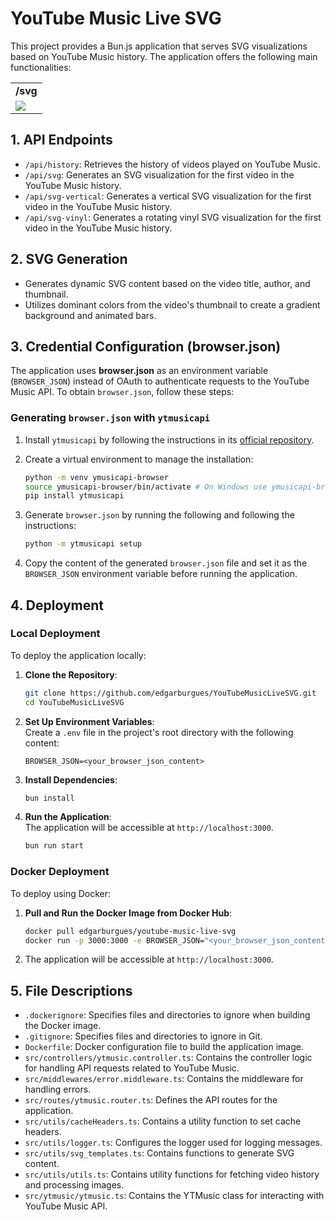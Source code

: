 # YouTube Music Live SVG

This project provides a Bun.js application that serves SVG visualizations based on YouTube Music history. The application offers the following main functionalities:

<table align="center">
  <tr>
    <td colspan="" align="center">
      <strong>/svg</strong>
    </td>
  </tr>
  <tr>
    <td>
      <img src="https://youtubemusiclivesvg.azurewebsites.net/api/svg" />
    </td>
  </tr>
</table>

## 1. API Endpoints

- `/api/history`: Retrieves the history of videos played on YouTube Music.
- `/api/svg`: Generates an SVG visualization for the first video in the YouTube Music history.
- `/api/svg-vertical`: Generates a vertical SVG visualization for the first video in the YouTube Music history.
- `/api/svg-vinyl`: Generates a rotating vinyl SVG visualization for the first video in the YouTube Music history.

## 2. SVG Generation

- Generates dynamic SVG content based on the video title, author, and thumbnail.
- Utilizes dominant colors from the video's thumbnail to create a gradient background and animated bars.

## 3. Credential Configuration (browser.json)

The application uses **browser.json** as an environment variable (`BROWSER_JSON`) instead of OAuth to authenticate requests to the YouTube Music API. To obtain `browser.json`, follow these steps:

### Generating `browser.json` with `ytmusicapi`

1. Install `ytmusicapi` by following the instructions in its [official repository](https://ytmusicapi.readthedocs.io/).
2. Create a virtual environment to manage the installation:

   ```bash
   python -m venv ymusicapi-browser
   source ymusicapi-browser/bin/activate # On Windows use ymusicapi-browser\Scripts\activate
   pip install ytmusicapi
   ```

3. Generate `browser.json` by running the following and following the instructions:

   ```bash
   python -m ytmusicapi setup
   ```

4. Copy the content of the generated `browser.json` file and set it as the `BROWSER_JSON` environment variable before running the application.

## 4. Deployment

### Local Deployment

To deploy the application locally:

1. **Clone the Repository**:

   ```bash
   git clone https://github.com/edgarburgues/YouTubeMusicLiveSVG.git
   cd YouTubeMusicLiveSVG
   ```

2. **Set Up Environment Variables**:  
   Create a `.env` file in the project's root directory with the following content:

   ```env
   BROWSER_JSON=<your_browser_json_content>
   ```

3. **Install Dependencies**:

   ```bash
   bun install
   ```

4. **Run the Application**:  
   The application will be accessible at `http://localhost:3000`.

   ```bash
   bun run start
   ```

### Docker Deployment

To deploy using Docker:

1. **Pull and Run the Docker Image from Docker Hub**:

   ```bash
   docker pull edgarburgues/youtube-music-live-svg
   docker run -p 3000:3000 -e BROWSER_JSON="<your_browser_json_content>" edgarburgues/youtube-music-live-svg
   ```

2. The application will be accessible at `http://localhost:3000`.

## 5. File Descriptions

- `.dockerignore`: Specifies files and directories to ignore when building the Docker image.
- `.gitignore`: Specifies files and directories to ignore in Git.
- `Dockerfile`: Docker configuration file to build the application image.
- `src/controllers/ytmusic.controller.ts`: Contains the controller logic for handling API requests related to YouTube Music.
- `src/middlewares/error.middleware.ts`: Contains the middleware for handling errors.
- `src/routes/ytmusic.router.ts`: Defines the API routes for the application.
- `src/utils/cacheHeaders.ts`: Contains a utility function to set cache headers.
- `src/utils/logger.ts`: Configures the logger used for logging messages.
- `src/utils/svg_templates.ts`: Contains functions to generate SVG content.
- `src/utils/utils.ts`: Contains utility functions for fetching video history and processing images.
- `src/ytmusic/ytmusic.ts`: Contains the YTMusic class for interacting with YouTube Music API.
